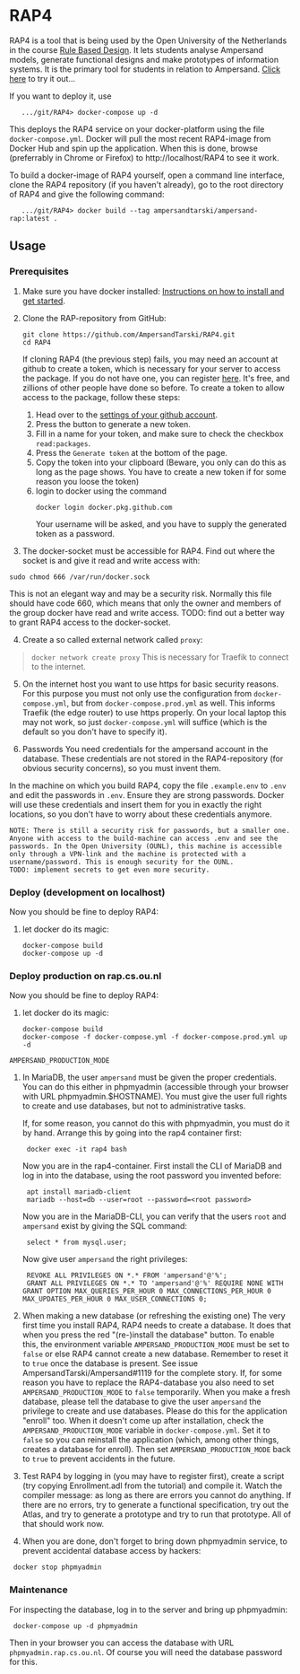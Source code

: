 # RAP4
RAP4 is a tool that is being used by the Open University of the Netherlands in the course [Rule Based Design](http://portal.ou.nl/web/ontwerpen-met-bedrijfsregels). It lets students analyse Ampersand models, generate functional designs and make prototypes of information systems. It is the primary tool for students in relation to Ampersand. [Click here](http://ampersand.tarski.nl/RAP4/) to try it out...

If you want to deploy it, use
```
   .../git/RAP4> docker-compose up -d
```
This deploys the RAP4 service on your docker-platform using the file ``docker-compose.yml``. Docker will pull the most recent RAP4-image from Docker Hub and spin up the application. When this is done, browse (preferrably in Chrome or Firefox) to http://localhost/RAP4 to see it work.

To build a docker-image of RAP4 yourself, open a command line interface, clone the RAP4 repository (if you haven't already), go to the root directory of RAP4 and give the following command:
```
   .../git/RAP4> docker build --tag ampersandtarski/ampersand-rap:latest .
```

## Usage

### Prerequisites

 1) Make sure you have docker installed: [Instructions on how to install and get started](https://youtu.be/lvt6TC_IZRI?t=99).

 2) Clone the RAP-repository from GitHub:
    ~~~
    git clone https://github.com/AmpersandTarski/RAP4.git
    cd RAP4
    ~~~
      If cloning RAP4 (the previous step) fails, you may need an account at github to create a token, which is necessary for your server to access the package. If you do not have one, you can register [here](https://github.com/). It's free, and zillions of other people have done so before.
      To create a token to allow access to the package, follow these steps:
      1) Head over to the [settings of your github account](https://github.com/settings/tokens).
      2) Press the button to generate a new token.
      3) Fill in a name for your token, and make sure to check the checkbox `read:packages`.
      4) Press the `Generate token` at the bottom of the page.
      5) Copy the token into your clipboard (Beware, you only can do this as long as the page shows. You have to create a new token if for some reason you loose the token)
      6) login to docker using the command
         ```
         docker login docker.pkg.github.com
          ```
         Your username will be asked, and you have to supply the generated token as a password. 

 3) The docker-socket must be accessible for RAP4. Find out where the socket is and give it read and write access with:
 ```
 sudo chmod 666 /var/run/docker.sock
 ```
 This is not an elegant way and may be a security risk. Normally this file should have code 660, which means that only the owner and members of the group docker have read and write access. TODO: find out a better way to grant RAP4 access to the docker-socket.

 4) Create a so called external network called `proxy`:
 > `docker network create proxy`
 This is necessary for Traefik to connect to the internet.

 5) On the internet host you want to use https for basic security reasons. For this purpose you must not only use the configuration from `docker-compose.yml`, but from `docker-compose.prod.yml` as well. This informs Traefik (the edge router) to use https properly. On your local laptop this may not work, so just `docker-compose.yml` will suffice (which is the default so you don't have to specify it).

 6) Passwords
 You need credentials for the ampersand account in the database. These credentials are not stored in the RAP4-repository (for obvious security concerns), so you must invent them.
 
 In the machine on which you build RAP4, copy the file `.example.env` to `.env` and edit the passwords in `.env`. Ensure they are strong passwords. Docker will use these credentials and insert them for you in exactly the right locations, so you don't have to worry about these credentials anymore.

    NOTE: There is still a security risk for passwords, but a smaller one. Anyone with access to the build-machine can access .env and see the passwords. In the Open University (OUNL), this machine is accessible only through a VPN-link and the machine is protected with a username/password. This is enough security for the OUNL.
    TODO: implement secrets to get even more security.

 ### Deploy (development on localhost)

Now you should be fine to deploy RAP4:
 1) let docker do its magic:
    ```
    docker-compose build
    docker-compose up -d
    ```

### Deploy production on rap.cs.ou.nl

Now you should be fine to deploy RAP4:
 1) let docker do its magic:
    ```
    docker-compose build
    docker-compose -f docker-compose.yml -f docker-compose.prod.yml up -d
    ```

`AMPERSAND_PRODUCTION_MODE`
 1) In MariaDB, the user `ampersand` must be given the proper credentials. You can do this either in phpmyadmin (accessible through your browser with URL phpmyadmin.$HOSTNAME). You must give the user full rights to create and use databases, but not to administrative tasks.
 
    If, for some reason, you cannot do this with phpmyadmin, you must do it by hand. Arrange this by going into the rap4 container first:
    ```
     docker exec -it rap4 bash
    ```
    Now you are in the rap4-container. First install the CLI of MariaDB and log in into the database, using the root password you invented before:
    ```
     apt install mariadb-client
     mariadb --host=db --user=root --password=<root password>
    ```
    Now you are in the MariaDB-CLI, you can verify that the users `root` and `ampersand` exist by giving the SQL command:
    ```
     select * from mysql.user;
    ```
    Now give user `ampersand` the right privileges:
    ```
     REVOKE ALL PRIVILEGES ON *.* FROM 'ampersand'@'%';
     GRANT ALL PRIVILEGES ON *.* TO 'ampersand'@'%' REQUIRE NONE WITH GRANT OPTION MAX_QUERIES_PER_HOUR 0 MAX_CONNECTIONS_PER_HOUR 0 MAX_UPDATES_PER_HOUR 0 MAX_USER_CONNECTIONS 0;
    ```

 2) When making a new database (or refreshing the existing one)
 The very first time you install RAP4, RAP4 needs to create a database. It does that when you press the red "(re-)install the database" button. To enable this, the environment variable `AMPERSAND_PRODUCTION_MODE` must be set to `false` or else RAP4 cannot create a new database. Remember to reset it to `true` once the database is present. See issue AmpersandTarski/Ampersand#1119 for the complete story.
 If, for some reason you have to replace the RAP4-database you also need to set `AMPERSAND_PRODUCTION_MODE` to `false` temporarily.
 When you make a fresh database, please tell the database to give the user `ampersand` the privilege to create and use databases.
 Please do this for the application "enroll" too. When it doesn't come up after installation, check the `AMPERSAND_PRODUCTION_MODE` variable in `docker-compose.yml`. Set it to `false` so you can reinstall the application (which, among other things, creates a database for enroll). Then set `AMPERSAND_PRODUCTION_MODE` back to `true` to prevent accidents in the future.

 3) Test RAP4 by logging in (you may have to register first), create a script (try copying Enrollment.adl from the tutorial) and compile it. Watch the compiler message: as long as there are errors you cannot do anything. If there are no errors, try to generate a functional specification, try out the Atlas, and try to generate a prototype and try to run that prototype. All of that should work now.
 
 4) When you are done, don't forget to bring down phpmyadmin service, to prevent accidental database access by hackers:
 ```
  docker stop phpmyadmin
 ```

### Maintenance
For inspecting the database, log in to the server and bring up phpmyadmin:
```
 docker-compose up -d phpmyadmin
```
Then in your browser you can access the database with URL `phpmyadmin.rap.cs.ou.nl`. Of course you will need the database password for this.
